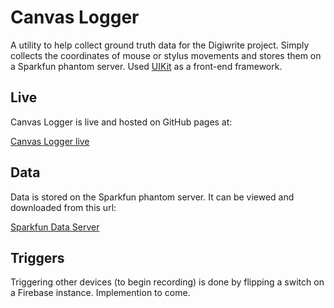 # Canvas Logger
A utility to help collect ground truth data for the Digiwrite project.  Simply collects the coordinates of mouse or stylus movements and stores them on a Sparkfun phantom server.  Used [UIKit](http://getuikit.com/) as a front-end framework.

## Live
Canvas Logger is live and hosted on GitHub pages at:

[Canvas Logger live](https://lichard49.github.io/canvas-logger)

## Data
Data is stored on the Sparkfun phantom server.  It can be viewed and downloaded from this url:

[Sparkfun Data Server](https://data.sparkfun.com/streams/n1mannrNXET6NM00Zzqj)

## Triggers
Triggering other devices (to begin recording) is done by flipping a switch on a Firebase instance.  Implemention to come.
